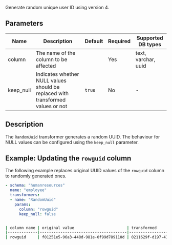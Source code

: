 Generate random unique user ID using version 4.

## Parameters

| Name      | Description                                                                  | Default | Required | Supported DB types  |
|-----------|------------------------------------------------------------------------------|---------|----------|---------------------|
| column    | The name of the column to be affected                          |         | Yes      | text, varchar, uuid |
| keep_null | Indicates whether NULL values should be replaced with transformed values or not | `true`  | No       | -                   |

## Description

The `RandomUuid` transformer generates a random UUID. The behaviour for NULL values can be configured using the `keep_null` parameter.

## Example: Updating the `rowguid` column

The following example replaces original UUID values of the `rowguid` column to randomly generated ones.

``` yaml title="RandomUuid transformer example"
- schema: "humanresources"
  name: "employee"
  transformers:
  - name: "RandomUuid"
    params:
      column: "rowguid"
      keep_null: false
```

```bash title="Expected result"

| column name | original value                       | transformed                          |
|-------------|--------------------------------------|--------------------------------------|
| rowguid     | f01251e5-96a3-448d-981e-0f99d789110d | 0211629f-d197-4187-8a87-095ec4f51977 |
```
